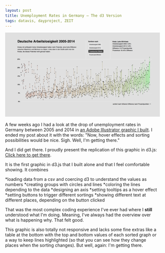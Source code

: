 ```yaml
---
layout: post
title: Unemployment Rates in Germany – The d3 Version
tags: datavis, dayproject, ZEIT
---
```



[![image](/pic/141122_GraphicUnemployment.png)](http://lisacharlotterost.de/Graphic-Unemployment-in-Germany/)

A few weeks ago I had a look at the drop of unemployment rates in Germany between 2005 and 2014 in [an Adobe Illustrator graphic I built](http://lisacharlotterost.github.io/2014/10/17/Unemployment-Rates-in-Germany/). I ended my post about it with the words: "Now, hover effects and sorting possibilities would be nice. Sigh. Well, I'm getting there." 

And I did get there. I proudly present the replication of this graphic in d3.js: [Click here to get there](http://lisacharlotterost.de/Graphic-Unemployment-in-Germany/). 

It is the first graphic in d3.js that I built alone and that I feel comfortable showing. It combines 

*loading data from a csv and coercing d3 to understand the values as numbers
*creating groups with circles and lines
*coloring the lines depending to the data
*designing an axis
*setting tooltips as a hover effect
*setting buttons to trigger different sortings
*showing different text at different places, depending on the button clicked

That was the most complex coding experience I've ever had where I **still** understood what I'm doing. Meaning, I've always had the overview over what is happening why. That felt good.

This graphic is also totally not responsive and lacks some fine extras like a table at the bottom with the top and bottom values of each sorted graph or a way to keep lines highlighted (so that you can see how they change places when the sorting changes). But well, again: I'm getting there. 
